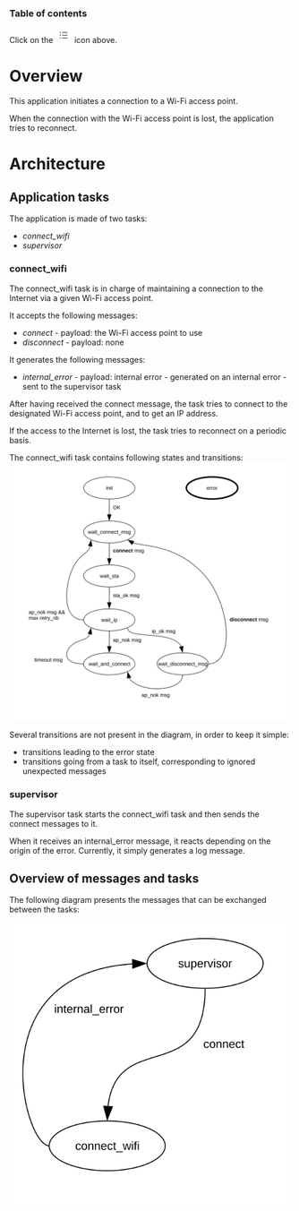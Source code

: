 ### Table of contents

Click on the ![](../images/tocIcon.png) icon above.

# Overview

This application initiates a connection to a Wi-Fi access point. 

When the connection with the Wi-Fi access point is lost, the application tries to reconnect.

# Architecture

## Application tasks

The application is made of two tasks:
* *connect_wifi*
* *supervisor*

### connect_wifi

The connect_wifi task is in charge of maintaining a connection to the Internet via a given Wi-Fi access point.

It accepts the following messages:
* *connect* - payload: the Wi-Fi access point to use
* *disconnect* - payload: none

It generates the following messages:
* *internal_error* - payload: internal error - generated on an internal error - sent to the supervisor task

After having received the connect message, the task tries to connect to the designated Wi-Fi access point, and to get an IP address.

If the access to the Internet is lost, the task tries to reconnect on a periodic basis.

The connect_wifi task contains following states and transitions:
![](connect_wifi.svg)

Several transitions are not present in the diagram, in order to keep it simple:
* transitions leading to the error state
* transitions going from a task to itself, corresponding to ignored unexpected messages

### supervisor

The supervisor task starts the connect_wifi task and then sends the connect messages to it.

When it receives an internal_error message, it reacts depending on the origin of the error. Currently, it simply generates a log message.

## Overview of messages and tasks

The following diagram presents the messages that can be exchanged between the tasks:

![](tasks.svg)
